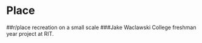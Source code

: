 # Place
##r/place recreation on a small scale
###Jake Waclawski
College freshman year project at RIT.
